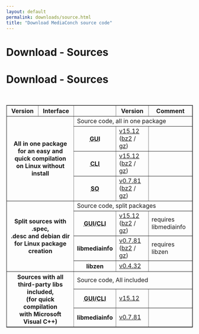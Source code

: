 ```yaml
---
layout: default
permalink: downloads/source.html
title: "Download MediaConch source code"
---
```


# Download - Sources

<section id="Sources"></section>

<h1>Download - Sources</h1>
<br />

<table border="1">
<tr class="table-header">
    <th>Version</th>
    <th>Interface</th>
    <th>&nbsp;</th>
    <th>Version</th>
    <th>Comment</th>
</tr>
<tr>
    <th rowspan="4" colspan="2">All in one package<br /> for an easy and quick compilation<br /> on Linux without install</th>
    <td class="table-OS" colspan="3" id="AllInOne">Source code, all in one package</td>
</tr>
<tr>
    <th><abbr title="Graphical User Interface">GUI</abbr></th>
    <td><a href="https://mediaarea.net/download/binary/mediaconch-gui/15.12/MediaConch_GUI_15.12_GNU_FromSource.tar.xz">v15.12</a> (<a href="https://mediaarea.net/download/binary/mediaconch-gui/15.12/MediaConch_GUI_15.12_GNU_FromSource.tar.bz2">bz2</a> / <a href="https://mediaarea.net/download/binary/mediaconch-gui/15.12/MediaConch_GUI_15.12_GNU_FromSource.tar.gz">gz</a>)</td>
    <td>&nbsp;</td>
</tr>
<tr>
    <th><abbr title="Command Line Interface">CLI</abbr></th>
    <td><a href="https://mediaarea.net/download/binary/mediaconch/15.12/MediaConch_CLI_15.12_GNU_FromSource.tar.xz">v15.12</a> (<a href="https://mediaarea.net/download/binary/mediaconch/15.12/MediaConch_CLI_15.12_GNU_FromSource.tar.bz2">bz2</a> / <a href="https://mediaarea.net/download/binary/mediaconch/15.12/MediaConch_CLI_15.12_GNU_FromSource.tar.gz">gz</a>)</td>
    <td>&nbsp;</td>
</tr>
<tr>
    <th><abbr title="Shared Object">SO</abbr></th>
    <td><a href="https://mediaarea.net/download/binary/libmediainfo0/0.7.81/MediaInfo_DLL_0.7.81_GNU_FromSource.tar.xz">v0.7.81</a> (<a href="https://mediaarea.net/download/binary/libmediainfo0/0.7.81/MediaInfo_DLL_0.7.81_GNU_FromSource.tar.bz2">bz2</a> / <a href="https://mediaarea.net/download/binary/libmediainfo0/0.7.81/MediaInfo_DLL_0.7.81_GNU_FromSource.tar.gz">gz</a>)</td>
    <td>&nbsp;</td>
</tr>
<tr>
    <th rowspan="4" colspan="2">Split sources with .spec,<br />.desc and debian dir<br /> for Linux package creation</th>
    <td class="table-OS" colspan="3" id="Split">Source code, split packages</td>
</tr>
<tr>
    <th><abbr title="Graphical User Interface">GUI</abbr>/<abbr title="Command Line Interface">CLI</abbr></th>
    <td><a href="https://mediaarea.net/download/source/mediaconch/15.12/mediaconch_15.12.tar.xz">v15.12</a> (<a href="https://mediaarea.net/download/source/mediaconch/15.12/mediaconch_15.12.tar.bz2">bz2</a> / <a href="https://mediaarea.net/download/source/mediaconch/15.12/mediaconch_15.12.tar.gz">gz</a>)</td>
    <td>requires libmediainfo</td>
</tr>
<tr>
    <th>libmediainfo</th>
    <td><a href="https://mediaarea.net/download/source/libmediainfo/0.7.81/libmediainfo_0.7.81.tar.xz">v0.7.81</a> (<a href="https://mediaarea.net/download/source/libmediainfo/0.7.81/libmediainfo_0.7.81.tar.bz2">bz2</a> / <a href="https://mediaarea.net/download/source/libmediainfo/0.7.81/libmediainfo_0.7.81.tar.gz">gz</a>)</td>
    <td>requires libzen</td>
</tr>
<tr>
    <th>libzen</th>
    <td><a href="https://mediaarea.net/download/source/libzen/0.4.32/libzen_0.4.32.tar.bz2">v0.4.32</a></td>
    <td>&nbsp;</td>
</tr>
<tr>
    <th rowspan="3" colspan="2">Sources with all<br />third-party libs included,<br />(for quick compilation<br />with Microsoft Visual C++)</th>
    <td class="table-OS" colspan="3" id="Split">Source code, All included</td>
</tr>
<tr>
    <th><abbr title="Graphical User Interface">GUI</abbr>/<abbr title="Command Line Interface">CLI</abbr></th>
    <td><a href="https://mediaarea.net/download/source/mediaconch/15.12/mediaconch_15.12_AllInclusive.7z">v15.12</a></td>
    <td>&nbsp;</td>
</tr>
<tr>
    <th>libmediainfo</th>
    <td><a href="https://mediaarea.net/download/source/libmediainfo/0.7.81/libmediainfo_0.7.81_AllInclusive.7z">v0.7.81</a></td>
    <td>&nbsp;</td>
</tr>
</table>
